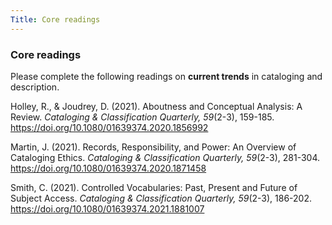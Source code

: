 ```yaml
---
Title: Core readings
---
```

### Core readings

Please complete the following readings on **current trends** in cataloging and description.

Holley, R., & Joudrey, D. (2021). Aboutness and Conceptual Analysis: A Review. *Cataloging & Classification Quarterly, 59*(2-3), 159-185. <https://doi.org/10.1080/01639374.2020.1856992>

Martin, J. (2021). Records, Responsibility, and Power: An Overview of Cataloging Ethics. *Cataloging & Classification Quarterly, 59*(2-3), 281-304. <https://doi.org/10.1080/01639374.2020.1871458>

Smith, C. (2021). Controlled Vocabularies: Past, Present and Future of Subject Access. *Cataloging & Classification Quarterly, 59*(2-3), 186-202. <https://doi.org/10.1080/01639374.2021.1881007>
